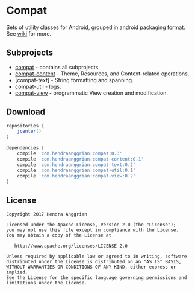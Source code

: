 Compat
======
Sets of utility classes for Android, grouped in android packaging format.
See [wiki] for more.

Subprojects
-----------
 * [compat] - contains all subprojects.
 * [compat-content] - Theme, Resources, and Context-related operations.
 * [compat-text] - String formatting and spanning.
 * [compat-util] - logs.
 * [compat-view] - programmatic View creation and modification.

Download
--------
```gradle
repositories {
    jcenter()
}

dependencies {
    compile 'com.hendraanggrian:compat:0.3'
    compile 'com.hendraanggrian:compat-content:0.1'
    compile 'com.hendraanggrian:compat-text:0.2'
    compile 'com.hendraanggrian:compat-util:0.1'
    compile 'com.hendraanggrian:compat-view:0.2'
}
```

License
-------
    Copyright 2017 Hendra Anggrian

    Licensed under the Apache License, Version 2.0 (the "License");
    you may not use this file except in compliance with the License.
    You may obtain a copy of the License at

       http://www.apache.org/licenses/LICENSE-2.0

    Unless required by applicable law or agreed to in writing, software
    distributed under the License is distributed on an "AS IS" BASIS,
    WITHOUT WARRANTIES OR CONDITIONS OF ANY KIND, either express or implied.
    See the License for the specific language governing permissions and
    limitations under the License.
    
[wiki]: https://github.com/HendraAnggrian/compat/wiki
[compat]: https://github.com/HendraAnggrian/compat/tree/master/compat
[compat-content]: https://github.com/HendraAnggrian/compat/tree/master/compat-content
[compat-util]: https://github.com/HendraAnggrian/compat/tree/master/compat-util
[compat-view]: https://github.com/HendraAnggrian/compat/tree/master/compat-view